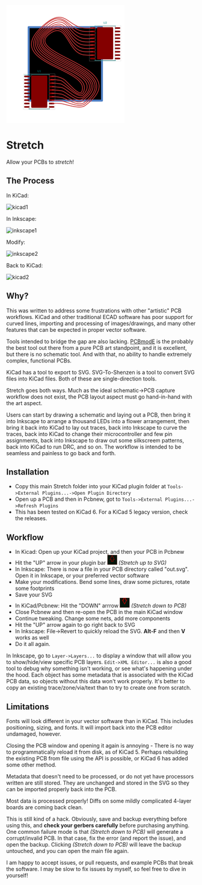 
![logo](docs/logo.png)

# Stretch

Allow your PCBs to _stretch_!

## The Process

In KiCad:

![kicad1](docs/1.png)


In Inkscape:


![inkscape1](docs/2.png)


Modify:


![inkscape2](docs/3.png)


Back to KiCad:


![kicad2](docs/4.png)


## Why?

This was written to address some frustrations with other "artistic" PCB workflows.
KiCad and other traditional ECAD software has poor support for curved lines, importing and processing of images/drawings, and many other features that can be expected in proper vector software.


Tools intended to bridge the gap are also lacking. [PCBmodE](https://github.com/boldport/pcbmode) is the probably the best tool out there from a pure PCB art standpoint, and it is excellent, but there is no schematic tool. And with that, no ability to handle extremely complex, functional PCBs.

KiCad has a tool to export to SVG. SVG-To-Shenzen is a tool to convert SVG files into KiCad files. Both of these are single-direction tools.

Stretch goes both ways. Much as the ideal schematic->PCB capture workflow does not exist, the PCB layout aspect must go hand-in-hand with the art aspect.

Users can start by drawing a schematic and laying out a PCB, then bring it into Inkscape to arrange a thousand LEDs into a flower arrangement, then bring it back into KiCad to lay out traces, back into Inkscape to curve the traces, back into KiCad to change their microcontroller and few pin assignments, back into Inkscape to draw out some silkscreem patterns, back into KiCad to run DRC, and so on.
The workflow is intended to be seamless and painless to go back and forth.

## Installation

- Copy this main Stretch folder into your KiCad plugin folder at `Tools->External Plugins...->Open Plugin Directory`
- Open up a PCB and then in Pcbnew, got to `Tools->External Plugins...->Refresh Plugins`
- This has been tested on KiCad 6. For a KiCad 5 legacy version, check the releases.


## Workflow

- In Kicad: Open up your KiCad project, and then your PCB in Pcbnew
- Hit the "UP" arrow in your plugin bar ![stretch-to-svg](Stretch/icons/to_svg.png) *(Stretch up to SVG)*
- In Inkscape: There is now a file in your PCB directory called "out.svg". Open it in Inkscape, or your preferred vector software
- Make your modifications. Bend some lines, draw some pictures, rotate some footprints
- Save your SVG
- In KiCad/Pcbnew: Hit the "DOWN" arrrow ![stretch-to-pcb](Stretch/icons/to_pcb.png) *(Stretch down to PCB)*
- Close Pcbnew and then re-open the PCB in the main KiCad window
- Continue tweaking. Change some nets, add more components
- Hit the "UP" arrow again to go right back to SVG
- In Inkscape: File->Revert to quickly reload the SVG. **Alt-F** and then **V** works as well
- Do it all again.

In Inkscape, go to `Layer->Layers...` to display a window that will allow you to show/hide/view specific PCB layers. `Edit->XML Editor...` is also a good tool to debug why something isn't working, or see what's happening under the hood. Each object has some metadata that is associated with the KiCad PCB data, so objects without this data won't work properly. It's better to copy an existing trace/zone/via/text than to try to create one from scratch.

## Limitations

Fonts will look different in your vector software than in KiCad. This includes positioning, sizing, and fonts. It will import back into the PCB editor undamaged, however.

Closing the PCB window and opening it again is annoying - There is no way to programmatically reload it from disk, as of KiCad 5. Perhaps rebuilding the existing PCB from file using the API is possible, or KiCad 6 has added some other method.

Metadata that doesn't need to be processed, or do not yet have processors written are still stored. They are unchanged and stored in the SVG so they can be imported properly back into the PCB.

Most data is processed properly! Diffs on some mildly complicated 4-layer boards are coming back clean.

This is still kind of a hack. Obviously, save and backup everything before using this, and **check your gerbers carefully** before purchasing anything. One common failure mode is that *(Stretch down to PCB)* will generate a corrupt/invalid PCB. In that case, fix the error (and report the issue), and open the backup. Clicking *(Stretch down to PCB)* will leave the backup untouched, and you can open the main file again.


I am happy to accept issues, or pull requests, and example PCBs that break the software. I may be slow to fix issues by myself, so feel free to dive in yourself!
